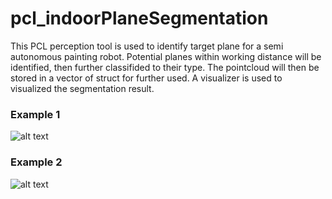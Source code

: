 # pcl_indoorPlaneSegmentation
This PCL perception tool is used to identify target plane for a semi autonomous painting robot. Potential planes within working distance will be identified, then further classifided to their type. The pointcloud will then be stored in a vector of struct for further used. A visualizer is used to visualized the segmentation result. 

### Example 1
![alt text](/documentations/example1.png?)


### Example 2
![alt text](/documentations/example2.png?)
